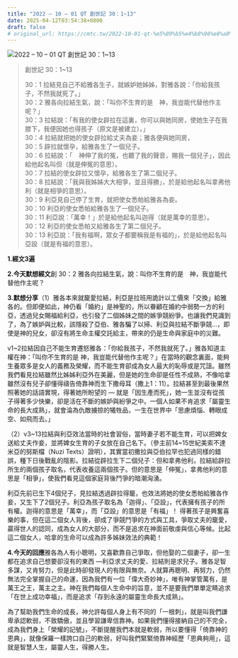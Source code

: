 ```yaml
---
title: "2022 – 10 – 01 QT 創世記 30：1~13"
date: 2025-04-12T03:54:38+0800
draft: false
# original_url: https://cmtc.tw/2022-10-01-qt-%e5%89%b5%e4%b8%96%e8%a8%98-30%ef%bc%9a113
---
```


![2022 – 10 – 01 QT 創世記 30：1\~13](/images/qt.jpg  "2022 – 10 – 01 QT 創世記 30：1\~13")

> 創世記 30：1\~13
>
> 30：1 拉結見自己不給雅各生子，就嫉妒她姊姊，對雅各說：「你給我孩子，不然我就死了。」  
> 30：2 雅各向拉結生氣，說：「叫你不生育的是　神，我豈能代替他作主呢？」  
> 30：3 拉結說：「有我的使女辟拉在這裏，你可以與她同房，使她生子在我膝下，我便因她也得孩子（原文是被建立）。」  
> 30：4 拉結就把她的使女辟拉給丈夫為妾；雅各便與她同房，  
> 30：5 辟拉就懷孕，給雅各生了一個兒子。  
> 30：6 拉結說：「　神伸了我的冤，也聽了我的聲音，賜我一個兒子」，因此給他起名叫但（就是伸冤的意思）。  
> 30：7 拉結的使女辟拉又懷孕，給雅各生了第二個兒子。  
> 30：8 拉結說：「我與我姊姊大大相爭，並且得勝」，於是給他起名叫拿弗他利（就是相爭的意思）。  
> 30：9 利亞見自己停了生育，就把使女悉帕給雅各為妾。  
> 30：10 利亞的使女悉帕給雅各生了一個兒子。  
> 30：11 利亞說：「萬幸！」於是給他起名叫迦得（就是萬幸的意思）。  
> 30：12 利亞的使女悉帕又給雅各生了第二個兒子。  
> 30：13 利亞說：「我有福啊，眾女子都要稱我是有福的」，於是給他起名叫亞設（就是有福的意思）。

**1.經文3遍**

**2.今天默想經文**創 30：2 雅各向拉結生氣，說：叫你不生育的是　神，我豈能代替他作主呢？

**3.默想分享**（1）雅各本來就竉愛拉結，利亞是拉班用詭計以工價來「交換」給雅各的。但即便如此，神仍看「婚約」是神聖的，所以眷顧在婚約中弱勢一方的利亞，透過兒女賜福給利亞，也引發了二個姊妹之間的嫉爭競紛爭。也讓我們見識到了，為了嫉妒與比較，該隱殺了亞伯、雅各騙了以掃、利亞與拉結不斷爭競…，即使是神的兒女，卻沒有將生命主權交託給主，帶來的仍是生命與家庭中的災難。

v1\~2拉結因自己不能生育遷怒雅各：「你給我孩子，不然我就死了。」雅各知道主權在神：「叫你不生育的是 神，我豈能代替他作主呢？」在當時的觀念裏面，能夠生養眾多是女人的義務及榮耀，而不能生育卻成為女人最大的恥辱或是咒詛。雖然我們看見拉結雖然比姊姊利亞外在美麗，但是她的生命卻是任性不成熟，不像哈拿雖然沒有兒子卻懂得禱告倚靠神而生下撒母耳（撒上1：11）。拉結甚至到最後果然照著她的話語實現，得著她所盼望的 — 就是「因生產而死」，她一生並沒有從孩子得著多少快樂，卻是活在不斷的嫉妒與紛爭之中。一個人如果不肯追求「屬靈生命的長大成熟」，就會淪為仇敵擄掠的犧牲品，一生在世界中「思慮煩惱、轉眼成空、如飛而去。」

（2）v3\~13拉結與利亞效法當時的社會習俗，當時妻子若不能生育，可以把婢女送給丈夫作妾，並將婢女生育的子女放在自己名下。（參主前14\~15世紀美索不達米亞的努斯檔（Nuzi Texts）證明），其實當初撒拉與亞伯拉罕也犯過同樣的錯誤，種下日後戰亂的陰影。拉結從辟拉生下二個兒子：但和拿弗他利，拉結給辟拉所生的兩個孩子取名，代表收養這兩個孩子。但的意思是「伸冤」，拿弗他利的意思是「相爭」，使我們看見這個家庭背後鬥爭的暗潮洶湧。

利亞先前已生下4個兒子，見拉結透過辟拉得竉，也效法將她的使女悉帕給雅各作妾，又生下了2個兒子。利亞為孩子取名為「迦得」、「亞設」，代表擁有孩子的所有權。迦得的意思是「萬幸」，而「亞設」的意思是「有福」！ 得著孩子是興奮喜樂的事，但在這二個女人背後，卻成了爭競鬥爭的方式與工具，爭取丈夫的竉愛，贏得世人的認同，成為女人的大部分，而不是追求在神面前敬虔與信心等候。比起這二個女人，哈拿的生命可以成為許多姊妹效法的典範！

**4.今天的回應**雅各為人有小聰明，又喜歡靠自己爭取，但他娶的二個妻子，卻一生都在追求自己想要卻沒有的東西 —利亞求丈夫的愛、拉結則是求兒子。雅各足智多謀，又肯努力，但是此時卻發現人的有限與無奈。人就算再聰明、再努力，仍然無法完全掌握自己的命運，因為我們有一位「偉大奇妙神」，唯有神掌管萬有，是萬王之王，萬主之主。神在我們每個人生命中的旨意，並不是要我們單單定睛追求「在世上成功幸福」，而是追求「存到永遠的屬靈生命長大成熟」。

為了幫助我們生命的成長，神允許每個人身上有不同的「一根刺」，就是叫我們謙卑承認軟弱，不致驕傲，並且學習謙卑信靠神。如果我們懂得接納自己的不完全，成為我們身上「榮耀的記號」，不斷提醒我們本就是軟弱，所以要懂得「倚靠神的恩典」，就像保羅一樣誇口自己的軟弱，好叫我們緊緊倚靠神經歷「恩典夠用」，這就是智慧人生，屬靈人生，得勝人生。